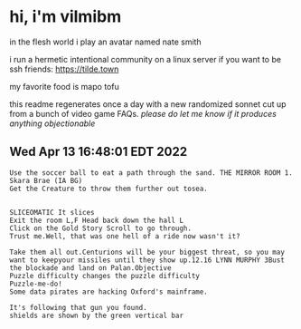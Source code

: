 # hi, i'm vilmibm

in the flesh world i play an avatar named nate smith

i run a hermetic intentional community on a linux server if you want to be ssh friends: https://tilde.town

my favorite food is mapo tofu

this readme regenerates once a day with a new randomized sonnet cut up from a bunch of video game FAQs.
_please do let me know if it produces anything objectionable_

## Wed Apr 13 16:48:01 EDT 2022

    Use the soccer ball to eat a path through the sand. THE MIRROR ROOM 1.
    Skara Brae (IA BG)
    Get the Creature to throw them further out tosea.
    
    
    SLICEOMATIC It slices
    Exit the room L,F Head back down the hall L
    Click on the Gold Story Scroll to go through.
    Trust me.Well, that was one hell of a ride now wasn't it?
    
    Take them all out.Centurions will be your biggest threat, so you may want to keepyour missiles until they show up.12.16 LYNN MURPHY 3Bust the blockade and land on Palan.Objective
    Puzzle difficulty changes the puzzle difficulty
    Puzzle-me-do!
    Some data pirates are hacking Oxford's mainframe.
    
    It's following that gun you found.
    shields are shown by the green vertical bar

